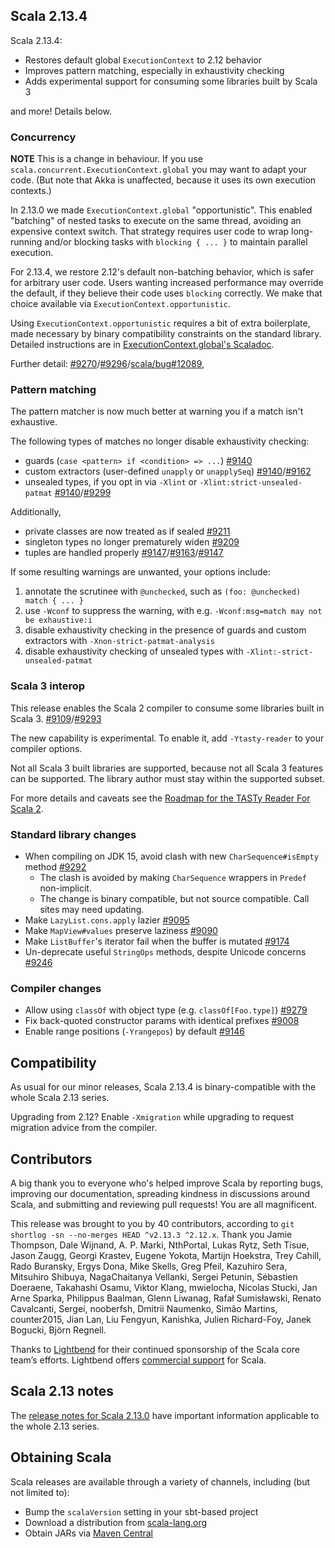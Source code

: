 ## Scala 2.13.4

Scala 2.13.4:

* Restores default global `ExecutionContext` to 2.12 behavior
* Improves pattern matching, especially in exhaustivity checking
* Adds experimental support for consuming some libraries built by Scala 3

and more! Details below.

### Concurrency

**NOTE** This is a change in behaviour.  If you use `scala.concurrent.ExecutionContext.global` you may
want to adapt your code.  (But note that Akka is unaffected, because it uses its own execution contexts.)

In 2.13.0 we made `ExecutionContext.global` "opportunistic". This enabled "batching" of nested tasks
to execute on the same thread, avoiding an expensive context switch. That strategy requires
user code to wrap long-running and/or blocking tasks with `blocking { ... }` to maintain parallel
execution.

For 2.13.4, we restore 2.12's default non-batching behavior, which is safer for arbitrary user code. Users wanting
increased performance may override the default, if they believe their code uses `blocking` correctly.
We make that choice available via `ExecutionContext.opportunistic`.

Using `ExecutionContext.opportunistic` requires a bit of extra boilerplate, made necessary by binary
compatibility constraints on the standard library. Detailed instructions are in
[ExecutionContext.global's Scaladoc](https://www.scala-lang.org/api/2.13.4/scala/concurrent/ExecutionContext$.html#global:scala.concurrent.ExecutionContextExecutor).

Further detail: [#9270](https://github.com/scala/scala/pull/9270)/[#9296](https://github.com/scala/scala/pull/9296)/[scala/bug#12089](https://github.com/scala/bug/issues/12089), 

### Pattern matching

The pattern matcher is now much better at warning you if a match isn't exhaustive.

The following types of matches no longer disable exhaustivity checking:

* guards (`case <pattern> if <condition> => ...`) [#9140][]
* custom extractors (user-defined `unapply` or `unapplySeq`) [#9140][]/[#9162][]
* unsealed types, if you opt in via `-Xlint` or `-Xlint:strict-unsealed-patmat` [#9140][]/[#9299][]

Additionally,

* private classes are now treated as if sealed [#9211](https://github.com/scala/scala/pull/9211)
* singleton types no longer prematurely widen [#9209](https://github.com/scala/scala/pull/9209)
* tuples are handled properly [#9147](https://github.com/scala/scala/pull/9147)/[#9163](https://github.com/scala/scala/pull/9163)/[#9147](https://github.com/scala/scala/pull/9147)

If some resulting warnings are unwanted, your options include:

1. annotate the scrutinee with `@unchecked`, such as `(foo: @unchecked) match { ... }`
2. use `-Wconf` to suppress the warning, with e.g. `-Wconf:msg=match may not be exhaustive:i`
3. disable exhaustivity checking in the presence of guards and custom extractors with `-Xnon-strict-patmat-analysis`
4. disable exhaustivity checking of unsealed types with `-Xlint:-strict-unsealed-patmat`

[#9140]: https://github.com/scala/scala/pull/9140
[#9162]: https://github.com/scala/scala/pull/9162
[#9299]: https://github.com/scala/scala/pull/9299

### Scala 3 interop

This release enables the Scala 2 compiler to consume some libraries built in Scala 3. [#9109][]/[#9293][]

The new capability is experimental. To enable it, add `-Ytasty-reader` to your compiler options.

Not all Scala 3 built libraries are supported, because not all Scala 3 features can be supported.
The library author must stay within the supported subset.

For more details and caveats see the [Roadmap for the TASTy Reader For Scala 2][].

[#9109]: https://github.com/scala/scala/pull/9109
[#9293]: https://github.com/scala/scala/pull/9293

[Roadmap for the TASTy Reader For Scala 2]: https://contributors.scala-lang.org/t/roadmap-for-the-tasty-reader-for-scala-2/4231

### Standard library changes

* When compiling on JDK 15, avoid clash with new `CharSequence#isEmpty` method [#9292](https://github.com/scala/scala/pull/9292)
  * The clash is avoided by making `CharSequence` wrappers in `Predef` non-implicit.
  * The change is binary compatible, but not source compatible. Call sites may need updating.
* Make `LazyList.cons.apply` lazier [#9095](https://github.com/scala/scala/pull/9095)
* Make `MapView#values` preserve laziness [#9090](https://github.com/scala/scala/pull/9090)
* Make `ListBuffer`'s iterator fail when the buffer is mutated [#9174](https://github.com/scala/scala/pull/9174)
* Un-deprecate useful `StringOps` methods, despite Unicode concerns [#9246](https://github.com/scala/scala/pull/9246)

### Compiler changes

* Allow using `classOf` with object type (e.g. `classOf[Foo.type]`) [#9279](https://github.com/scala/scala/pull/9279)
* Fix back-quoted constructor params with identical prefixes [#9008](https://github.com/scala/scala/pull/9008)
* Enable range positions (`-Yrangepos`) by default [#9146](https://github.com/scala/scala/pull/9146)

## Compatibility

As usual for our minor releases, Scala 2.13.4 is binary-compatible with the whole Scala 2.13 series.

Upgrading from 2.12? Enable `-Xmigration` while upgrading to request migration advice from the compiler.

## Contributors

A big thank you to everyone who's helped improve Scala by reporting bugs, improving our documentation, spreading kindness in discussions around Scala, and submitting and reviewing pull requests! You are all magnificent.

This release was brought to you by 40 contributors, according to `git shortlog -sn --no-merges HEAD ^v2.13.3 ^2.12.x`. Thank you Jamie Thompson, Dale Wijnand, A. P. Marki, NthPortal, Lukas Rytz, Seth Tisue, Jason Zaugg, Georgi Krastev, Eugene Yokota, Martijn Hoekstra, Trey Cahill, Rado Buransky, Ergys Dona, Mike Skells, Greg Pfeil, Kazuhiro Sera, Mitsuhiro Shibuya, NagaChaitanya Vellanki, Sergei Petunin, Sébastien Doeraene, Takahashi Osamu, Viktor Klang, mwielocha, Nicolas Stucki, Jan Arne Sparka, Philippus Baalman, Glenn Liwanag, Rafał Sumisławski, Renato Cavalcanti, Sergei, nooberfsh, Dmitrii Naumenko, Simão Martins, counter2015, Jian Lan, Liu Fengyun, Kanishka, Julien Richard-Foy, Janek Bogucki, Björn Regnell.

Thanks to [Lightbend](https://www.lightbend.com/scala) for their continued sponsorship of the Scala core team’s efforts. Lightbend offers [commercial support](https://www.lightbend.com/lightbend-platform-subscription) for Scala.

## Scala 2.13 notes

The [release notes for Scala 2.13.0](https://github.com/scala/scala/releases/v2.13.0) have important information applicable to the whole 2.13 series.

## Obtaining Scala

Scala releases are available through a variety of channels, including (but not limited to):

* Bump the `scalaVersion` setting in your sbt-based project
* Download a distribution from [scala-lang.org](http://scala-lang.org/download/2.13.4.html)
* Obtain JARs via [Maven Central](http://search.maven.org/#search%7Cga%7C1%7Cg%3A%22org.scala-lang%22%20AND%20v%3A%222.13.4%22)
